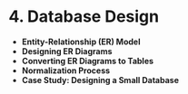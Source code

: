 # 4. Database Design
- **Entity-Relationship (ER) Model**
- **Designing ER Diagrams**
- **Converting ER Diagrams to Tables**
- **Normalization Process**
- **Case Study: Designing a Small Database**